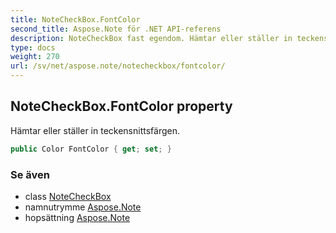 ```yaml
---
title: NoteCheckBox.FontColor
second_title: Aspose.Note för .NET API-referens
description: NoteCheckBox fast egendom. Hämtar eller ställer in teckensnittsfärgen.
type: docs
weight: 270
url: /sv/net/aspose.note/notecheckbox/fontcolor/
---
```

## NoteCheckBox.FontColor property

Hämtar eller ställer in teckensnittsfärgen.

```csharp
public Color FontColor { get; set; }
```

### Se även

* class [NoteCheckBox](../)
* namnutrymme [Aspose.Note](../../notecheckbox/)
* hopsättning [Aspose.Note](../../../)


